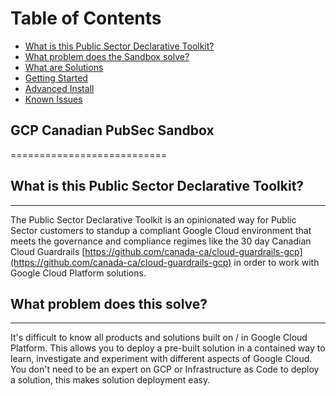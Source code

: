 # Table of Contents

* [What is this Public Sector Declarative Toolkit?](#what-is-this-public-sector-declarative-toolkit)
* [What problem does the Sandbox solve?](#what-problem-does-this-solve)
* [What are Solutions](./solutions.md)
* [Getting Started](./getting-started.md)
* [Advanced Install](./advanced-install.md)
* [Known Issues](./issues.md)

## GCP Canadian PubSec Sandbox

===========================

## What is this Public Sector Declarative Toolkit?

-----------------------------------------------

The Public Sector Declarative Toolkit is an opinionated way for Public Sector customers to standup a compliant Google Cloud environment that meets the governance and compliance regimes like the 30 day Canadian Cloud Guardrails [https://github.com/canada-ca/cloud-guardrails-gcp](https://github.com/canada-ca/cloud-guardrails-gcp) in order to work with Google Cloud Platform solutions.

## What problem does this solve?

-----------------------------------------------

It's difficult to know all products and solutions built on / in Google Cloud Platform. This allows you to deploy a pre-built solution in a contained way to learn, investigate and experiment with different aspects of Google Cloud. You don't need to be an expert on GCP or Infrastructure as Code to deploy a solution, this makes solution deployment easy.
